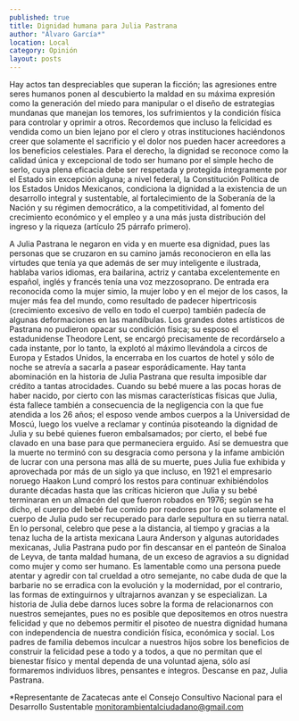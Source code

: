 ```yaml
---
published: true
title: Dignidad humana para Julia Pastrana
author: "Álvaro García*"
location: Local
category: Opinión
layout: posts
---
```


Hay actos tan despreciables que superan la ficción; las agresiones entre seres humanos ponen al descubierto la maldad en su máxima expresión como la generación del miedo para manipular o el diseño de estrategias mundanas que manejan los temores, los sufrimientos y la condición física para controlar y oprimir a otros. Recordemos que incluso la felicidad es vendida como un bien lejano por el clero y otras instituciones haciéndonos creer que solamente el sacrificio y el dolor nos pueden hacer acreedores a los beneficios celestiales. Para el derecho, la dignidad se reconoce como la calidad única y excepcional de todo ser humano por el simple hecho de serlo, cuya plena eficacia debe ser respetada y protegida íntegramente por el Estado sin excepción alguna; a nivel federal, la Constitución Política de los Estados Unidos Mexicanos, condiciona la dignidad a la existencia de un desarrollo integral y sustentable, al fortalecimiento de la Soberanía de la Nación y su régimen democrático, a la competitividad, al fomento del crecimiento económico y el empleo y a una más justa distribución del ingreso y la riqueza (artículo 25 párrafo primero).

A Julia Pastrana le negaron en vida y en muerte esa dignidad, pues las personas que se cruzaron en su camino jamás reconocieron en ella las virtudes que tenía ya que además de ser muy inteligente e ilustrada, hablaba varios idiomas, era bailarina, actriz y cantaba excelentemente en español, inglés y francés tenía una voz mezzosoprano. De entrada era reconocida como la mujer simio, la mujer lobo y en el mejor de los casos, la mujer más fea del mundo, como resultado de padecer hipertricosis (crecimiento excesivo de vello en todo el cuerpo) también padecía de algunas deformaciones en las mandíbulas. Los grandes dotes artísticos de Pastrana no pudieron opacar su condición física; su esposo el estadunidense Theodore Lent, se encargó precisamente de recordárselo a cada instante, por lo tanto, la explotó al máximo llevándola a circos de Europa y Estados Unidos, la encerraba en los cuartos de hotel y sólo de noche se atrevía a sacarla a pasear esporádicamente. Hay tanta abominación en la historia de Julia Pastrana que resulta imposible dar crédito a tantas atrocidades. Cuando su bebé muere a las pocas horas de haber nacido, por cierto con las mismas características físicas que Julia, ésta fallece también a consecuencia de la negligencia con la que fue atendida a los 26 años; el esposo vende ambos cuerpos a la Universidad de Moscú, luego los vuelve a reclamar y continúa pisoteando la dignidad de Julia y su bebé quienes fueron embalsamados; por cierto, el bebé fue clavado en una base para que permaneciera erguido. Así se demuestra que la muerte no terminó con su desgracia como persona y la infame ambición de lucrar con una persona mas allá de su muerte, pues Julia fue exhibida y aprovechada por más de un siglo ya que incluso, en 1921 el empresario noruego Haakon Lund compró los restos para continuar exhibiéndolos durante décadas hasta que las críticas hicieron que Julia y su bebé terminaran en un almacén del que fueron robados en 1976; según se ha dicho, el cuerpo del bebé fue comido por roedores por lo que solamente el cuerpo de Julia pudo ser recuperado para darle sepultura en su tierra natal. En lo personal, celebro que pese a la distancia, al tiempo y gracias a la tenaz lucha de la artista mexicana Laura Anderson y algunas autoridades mexicanas, Julia Pastrana pudo por fin descansar en el panteón de Sinaloa de Leyva, de tanta maldad humana, de un exceso de agravios a su dignidad como mujer y como ser humano. Es lamentable como una persona puede atentar y agredir con tal crueldad a otro semejante, no cabe duda de que la barbarie no se erradica con la evolución y la modernidad, por el contrario, las formas de extinguirnos y ultrajarnos avanzan y se especializan. La historia de Julia debe darnos luces sobre la forma de relacionarnos con nuestros semejantes, pues no es posible que depositemos en otros nuestra felicidad y que no debemos permitir el pisoteo de nuestra dignidad humana con independencia de nuestra condición física, económica y social. Los padres de familia debemos inculcar a nuestros hijos sobre los beneficios de construir la felicidad pese a todo y a todos, a que no permitan que el bienestar físico y mental dependa de una voluntad ajena, sólo así formaremos individuos libres, pensantes e íntegros. Descanse en paz, Julia Pastrana. 

*Representante de Zacatecas ante el 
Consejo Consultivo Nacional para el Desarrollo Sustentable
monitorambientalciudadano@gmail.com
